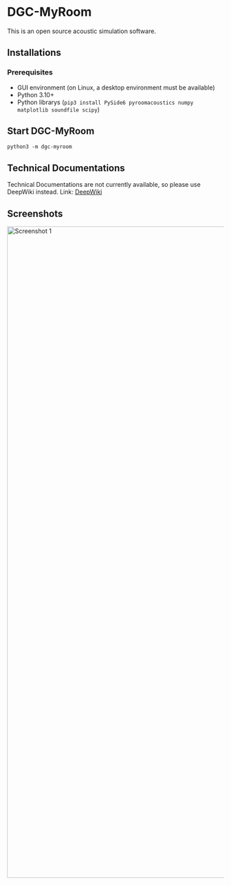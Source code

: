 # DGC-MyRoom
This is an open source acoustic simulation software.

## Installations

### Prerequisites
- GUI environment (on Linux, a desktop environment must be available)
- Python 3.10+
- Python librarys (`pip3 install PySide6 pyroomacoustics numpy matplotlib soundfile scipy`)

## Start DGC-MyRoom
```
python3 -m dgc-myroom
```

## Technical Documentations
Technical Documentations are not currently available, so please use DeepWiki instead.
Link: [DeepWiki](https://deepwiki.com/DiamondGotCat/DGC-MyRoom/)

## Screenshots
<img width="1512" alt="Screenshot 1" src="https://github.com/user-attachments/assets/3da0e2cd-0721-4cca-aad6-a23c569ccb8b" />
